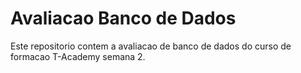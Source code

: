 # Avaliacao Banco de Dados

Este repositorio contem a avaliacao de banco de dados do curso de formacao T-Academy semana 2.